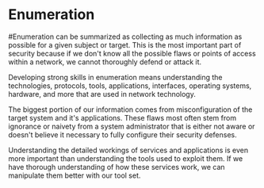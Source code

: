 # Enumeration

#Enumeration can be summarized as collecting as much information as possible for a given subject or target. This is the most important part of security because if we don't know all the possible flaws or points of access within a network, we cannot thoroughly defend or attack it. 

Developing strong skills in enumeration means understanding the technologies, protocols, tools, applications, interfaces, operating systems, hardware, and more that are used in network technology.

The biggest portion of our information comes from misconfiguration of the target system and it's applications. These flaws most often stem from ignorance or naivety from a system administrator that is either not aware or doesn't believe it necessary to fully configure their security defenses.

Understanding the detailed workings of services and applications is even more important than understanding the tools used to exploit them. If we have thorough understanding of how these services work, we can manipulate them better with our tool set.

